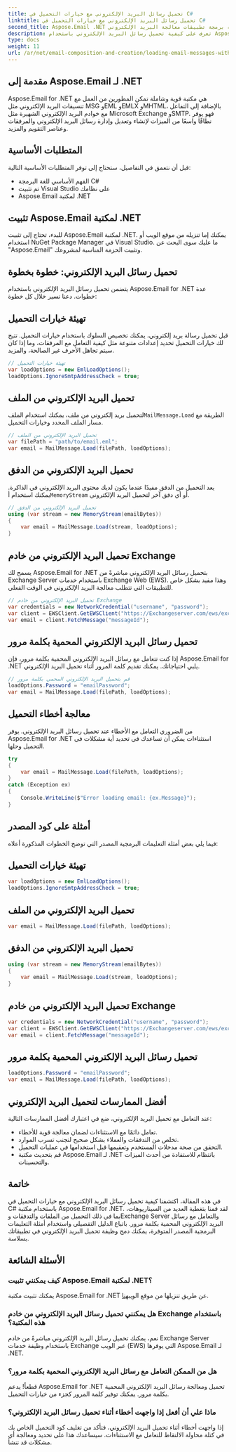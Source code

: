 ```yaml
---
title: تحميل رسائل البريد الإلكتروني مع خيارات التحميل في C#
linktitle: تحميل رسائل البريد الإلكتروني مع خيارات التحميل في C#
second_title: Aspose.Email .NET واجهة برمجة تطبيقات معالجة البريد الإلكتروني
description: تعرف على كيفية تحميل رسائل البريد الإلكتروني باستخدام Aspose.Email for .NET في لغة C#. استكشف الدليل التفصيلي وأمثلة التعليمات البرمجية المصدر للتعامل الفعال مع البريد الإلكتروني.
type: docs
weight: 11
url: /ar/net/email-composition-and-creation/loading-email-messages-with-load-options-in-csharp/
---
```


## مقدمة إلى Aspose.Email لـ .NET

Aspose.Email for .NET هي مكتبة قوية وشاملة تمكن المطورين من العمل مع تنسيقات البريد الإلكتروني مثل MSG وEML وEMLX وMHTML، بالإضافة إلى التفاعل مع خوادم البريد الإلكتروني الشهيرة مثل Microsoft Exchange وSMTP. فهو يوفر نطاقًا واسعًا من الميزات لإنشاء وتعديل وإدارة رسائل البريد الإلكتروني والمرفقات وعناصر التقويم والمزيد.

## المتطلبات الأساسية

قبل أن نتعمق في التفاصيل، ستحتاج إلى توفر المتطلبات الأساسية التالية:

- الفهم الأساسي للغة البرمجة C#
- تم تثبيت Visual Studio على نظامك
- Aspose.Email لمكتبة .NET

## تثبيت Aspose.Email لمكتبة .NET

للبدء، تحتاج إلى تثبيت Aspose.Email لمكتبة .NET. يمكنك إما تنزيله من موقع الويب أو استخدام NuGet Package Manager في Visual Studio. ما عليك سوى البحث عن "Aspose.Email" وتثبيت الحزمة المناسبة لمشروعك.

## تحميل رسائل البريد الإلكتروني: خطوة بخطوة

يتضمن تحميل رسائل البريد الإلكتروني باستخدام Aspose.Email for .NET عدة خطوات. دعنا نسير خلال كل خطوة:

## تهيئة خيارات التحميل

قبل تحميل رسالة بريد إلكتروني، يمكنك تخصيص السلوك باستخدام خيارات التحميل. تتيح لك خيارات التحميل تحديد إعدادات متنوعة مثل كيفية التعامل مع المرفقات، وما إذا كان سيتم تجاهل الأحرف غير الصالحة، والمزيد.

```csharp
// تهيئة خيارات التحميل
var loadOptions = new EmlLoadOptions();
loadOptions.IgnoreSmtpAddressCheck = true;
```

## تحميل البريد الإلكتروني من الملف

 لتحميل بريد إلكتروني من ملف، يمكنك استخدام الملف`MailMessage.Load` الطريقة مع مسار الملف المحدد وخيارات التحميل.

```csharp
// تحميل البريد الإلكتروني من الملف
var filePath = "path/to/email.eml";
var email = MailMessage.Load(filePath, loadOptions);
```

## تحميل البريد الإلكتروني من الدفق

 يعد التحميل من الدفق مفيدًا عندما يكون لديك محتوى البريد الإلكتروني في الذاكرة. يمكنك استخدام أ`MemoryStream` أو أي دفق آخر لتحميل البريد الإلكتروني.

```csharp
// تحميل البريد الإلكتروني من الدفق
using (var stream = new MemoryStream(emailBytes))
{
    var email = MailMessage.Load(stream, loadOptions);
}
```

## تحميل البريد الإلكتروني من خادم Exchange

يسمح لك Aspose.Email for .NET بتحميل رسائل البريد الإلكتروني مباشرةً من Exchange Server باستخدام خدمات Exchange Web (EWS). وهذا مفيد بشكل خاص للتطبيقات التي تتطلب معالجة البريد الإلكتروني في الوقت الفعلي.

```csharp
// تحميل البريد الإلكتروني من خادم Exchange
var credentials = new NetworkCredential("username", "password");
var client = EWSClient.GetEWSClient("https://Exchangeserver.com/ews/exchange.asmx"، بيانات الاعتماد)؛
var email = client.FetchMessage("messageId");
```

## تحميل رسائل البريد الإلكتروني المحمية بكلمة مرور

إذا كنت تتعامل مع رسائل البريد الإلكتروني المحمية بكلمة مرور، فإن Aspose.Email for .NET يلبي احتياجاتك. يمكنك تقديم كلمة المرور أثناء تحميل البريد الإلكتروني.

```csharp
// قم بتحميل البريد الإلكتروني المحمي بكلمة مرور
loadOptions.Password = "emailPassword";
var email = MailMessage.Load(filePath, loadOptions);
```

## معالجة أخطاء التحميل

من الضروري التعامل مع الأخطاء عند تحميل رسائل البريد الإلكتروني. يوفر Aspose.Email for .NET استثناءات يمكن أن تساعدك في تحديد أية مشكلات في التحميل وحلها.

```csharp
try
{
    var email = MailMessage.Load(filePath, loadOptions);
}
catch (Exception ex)
{
    Console.WriteLine($"Error loading email: {ex.Message}");
}
```

## أمثلة على كود المصدر

فيما يلي بعض أمثلة التعليمات البرمجية المصدر التي توضح الخطوات المذكورة أعلاه:

## تهيئة خيارات التحميل

```csharp
var loadOptions = new EmlLoadOptions();
loadOptions.IgnoreSmtpAddressCheck = true;
```

## تحميل البريد الإلكتروني من الملف

```csharp
var email = MailMessage.Load(filePath, loadOptions);
```

## تحميل البريد الإلكتروني من الدفق

```csharp
using (var stream = new MemoryStream(emailBytes))
{
    var email = MailMessage.Load(stream, loadOptions);
}
```

## تحميل البريد الإلكتروني من خادم Exchange

```csharp
var credentials = new NetworkCredential("username", "password");
var client = EWSClient.GetEWSClient("https://Exchangeserver.com/ews/exchange.asmx"، بيانات الاعتماد)؛
var email = client.FetchMessage("messageId");
```

## تحميل رسائل البريد الإلكتروني المحمية بكلمة مرور

```csharp
loadOptions.Password = "emailPassword";
var email = MailMessage.Load(filePath, loadOptions);
```

## أفضل الممارسات لتحميل البريد الإلكتروني

عند التعامل مع تحميل البريد الإلكتروني، ضع في اعتبارك أفضل الممارسات التالية:

- تعامل دائمًا مع الاستثناءات لضمان معالجة قوية للأخطاء.
- تخلص من التدفقات والعملاء بشكل صحيح لتجنب تسرب الموارد.
- التحقق من صحة مدخلات المستخدم وتعقيمها قبل استخدامها في عمليات التحميل.
- قم بتحديث مكتبة Aspose.Email لـ .NET بانتظام للاستفادة من أحدث الميزات والتحسينات.

## خاتمة

في هذه المقالة، اكتشفنا كيفية تحميل رسائل البريد الإلكتروني مع خيارات التحميل في C# باستخدام مكتبة Aspose.Email for .NET. لقد قمنا بتغطية العديد من السيناريوهات، بما في ذلك التحميل من الملفات والتدفقات وExchange Server والتعامل مع رسائل البريد الإلكتروني المحمية بكلمة مرور. باتباع الدليل التفصيلي واستخدام أمثلة التعليمات البرمجية المصدر المتوفرة، يمكنك دمج وظيفة تحميل البريد الإلكتروني في تطبيقاتك بسلاسة.

## الأسئلة الشائعة

### كيف يمكنني تثبيت Aspose.Email لمكتبة .NET؟

 يمكنك تثبيت مكتبة Aspose.Email for .NET عن طريق تنزيلها من موقع الويب[هنا](https://releases.aspose.com/email/net).

### هل يمكنني تحميل رسائل البريد الإلكتروني من خادم Exchange باستخدام هذه المكتبة؟

نعم، يمكنك تحميل رسائل البريد الإلكتروني مباشرةً من خادم Exchange Server باستخدام وظيفة خدمات Exchange عبر الويب (EWS) التي يوفرها Aspose.Email لـ .NET.

### هل من الممكن التعامل مع رسائل البريد الإلكتروني المحمية بكلمة مرور؟

قطعاً! يدعم Aspose.Email for .NET تحميل ومعالجة رسائل البريد الإلكتروني المحمية بكلمة مرور. يمكنك توفير كلمة المرور كجزء من خيارات التحميل.

### ماذا علي أن أفعل إذا واجهت أخطاء أثناء تحميل رسائل البريد الإلكتروني؟

إذا واجهت أخطاء أثناء تحميل البريد الإلكتروني، فتأكد من تغليف كود التحميل الخاص بك في كتلة محاولة الالتقاط للتعامل مع الاستثناءات. سيساعدك هذا على تحديد ومعالجة أي مشكلات قد تنشأ.